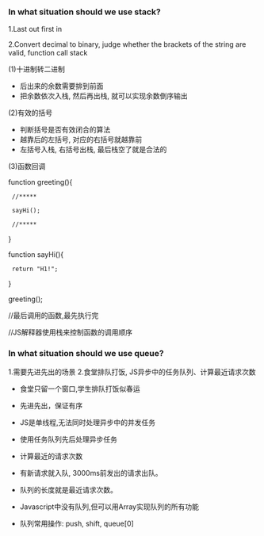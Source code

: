 ### In what situation should we use stack?

1.Last out first in

2.Convert decimal to binary, judge whether the brackets of the string are valid, function call stack

(1)十进制转二进制
* 后出来的余数需要排到前面
* 把余数依次入栈, 然后再出栈, 就可以实现余数倒序输出

(2)有效的括号
* 判断括号是否有效闭合的算法
* 越靠后的左括号, 对应的右括号就越靠前
* 左括号入栈, 右括号出栈, 最后栈空了就是合法的

(3)函数回调

function greeting(){

     //*****
     
     sayHi();
     
     //*****
     
}

function sayHi(){

     return "H1!";
     
}

greeting();

//最后调用的函数,最先执行完

//JS解释器使用栈来控制函数的调用顺序

### In what situation should we use queue?

1.需要先进先出的场景
2.食堂排队打饭, JS异步中的任务队列、计算最近请求次数
* 食堂只留一个窗口,学生排队打饭似春运
* 先进先出，保证有序

* JS是单线程,无法同时处理异步中的并发任务
* 使用任务队列先后处理异步任务

* 计算最近的请求次数
* 有新请求就入队, 3000ms前发出的请求出队。
* 队列的长度就是最近请求次数。

* Javascript中没有队列,但可以用Array实现队列的所有功能
* 队列常用操作: push, shift, queue[0]













	


